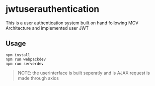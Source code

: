 # jwtuserauthentication

This is a user authentication system built on hand following MCV Architecture and implemented user JWT


## Usage
```shell
npm install
npm run webpackdev
npm run serverdev
```

> NOTE: the userinterface is built seperatly and is AJAX request is made through axios
